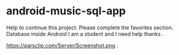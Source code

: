 # android-music-sql-app
Help to continue this project. Please complete the favorites section. Database inside Android
I am a student and I need help
thanks
.


https://parsclip.com/Server/Screenshot.png
.

